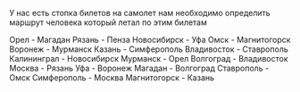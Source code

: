 У нас есть стопка билетов на самолет нам необходимо определить маршрут человека который летал по этим билетам

Орел - Магадан 
Рязань - Пенза
Новосибирск - Уфа 
Омск - Магнитогорск
Воронеж - Мурманск
Казань - Симферополь 
Владивосток - Ставрополь
Калининграл - Новосибирск
Мурманск - Орел
Волгоград - Владивосток
Москва - Рязань
Уфа - Воронеж
Магадан - Волгоград
Ставрополь - Омск
Симферополь - Москва
Магнитогорск - Казань

